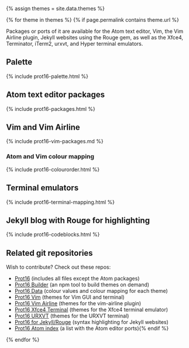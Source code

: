 {% assign themes = site.data.themes %}

{% for theme in themes %}
{% if page.permalink contains theme.url %}

Packages or ports of it are available for the Atom text editor, Vim, the Vim Airline plugin, Jekyll websites using the Rouge gem, as well as the Xfce4, Terminator, iTerm2, urxvt, and Hyper terminal emulators.

## Palette

{% include prot16-palette.html %}

## Atom text editor packages

{% include prot16-packages.html %}

## Vim and Vim Airline

{% include prot16-vim-packages.md %}

### Atom and Vim colour mapping

{% include prot16-colourorder.html %}

## Terminal emulators

{% include prot16-terminal-mapping.html %}

## Jekyll blog with Rouge for highlighting

{% include prot16-codeblocks.html %}

## Related git repositories

Wish to contribute? Check out these repos:

- [Prot16](https://github.com/protesilaos/prot16) (includes all files except the Atom packages)
- [Prot16 Builder](https://github.com/protesilaos/prot16-builder) (an npm tool to build themes on demand)
- [Prot16 Data](https://github.com/protesilaos/prot16-data) (colour values and colour mapping for each theme)
- [Prot16 Vim](https://github.com/protesilaos/prot16-vim) (themes for Vim GUI and terminal)
- [Prot16 Vim Airline](https://github.com/protesilaos/prot16-vim-airline) (themes for the vim-airline plugin)
- [Prot16 Xfce4 Terminal](https://github.com/protesilaos/prot16-xfce4-terminal) (themes for the Xfce4 terminal emulator)
- [Prot16 URXVT](https://github.com/protesilaos/prot16-urxvt) (themes for the URXVT terminal)
- [Prot16 for Jekyll/Rouge](https://github.com/protesilaos/prot16-jekyll-rouge) (syntax highlighting for Jekyll websites)
- [Prot16 Atom index](https://github.com/protesilaos/prot16-atom-index) (a list with the Atom editor ports){% endif %}

{% endfor %}
